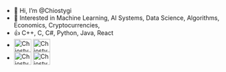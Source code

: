 - :wave: Hi, I’m @Chiostygi
- :eyes: Interested in Machine Learning, AI Systems, Data Science, Algorithms, Economics, Cryptocurrencies,
- :thumbsup: C++, C, C#, Python, Java, React
- <a href="https://twitter.com/Chiostygi" target="blank"><img align="center" src="https://raw.githubusercontent.com/rahuldkjain/github-profile-readme-generator/master/src/images/icons/Social/twitter.svg" alt="Chiostygi" height="30" width="40" /></a>
  <a href="https://www.reddit.com/user/Chiostygi" target="blank"><img align="center" src="https://seeklogo.com/images/R/reddit-logo-23F13F6A6A-seeklogo.com.png" alt="Chiostygi"      height="30" width="40" /></a>
- <a href="https://lichess.org/@/chionxd" target="blank"><img align="center" src="https://upload.wikimedia.org/wikipedia/commons/thumb/a/af/Lichess_Logo.svg/1200px-        Lichess_Logo.svg.png" alt="Chiostygi" height="30" width="40" /></a>
  <a href="https://steamcommunity.com/profiles/76561198245978848/" target="blank"><img align="center" src="https://upload.wikimedia.org/wikipedia/commons/thumb/8/83/Steam_icon_logo.svg/2048px-Steam_icon_logo.svg.png" alt="Chiostygi" height="30" width="40" /></a>
<!---
Chiostygi/Chiostygi is a ✨ special ✨ repository because its `README.md` (this file) appears on your GitHub profile.
You can click the Preview link to take a look at your changes.
--->
